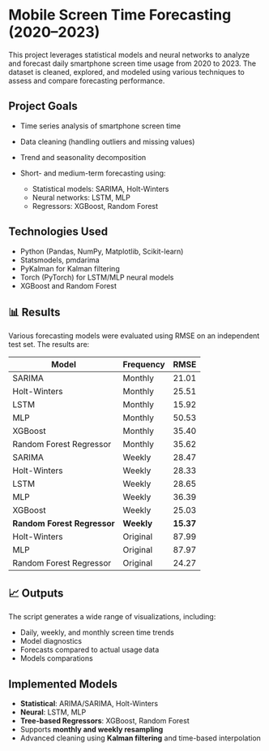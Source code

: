 # Mobile Screen Time Forecasting (2020–2023)

This project leverages statistical models and neural networks to analyze and forecast daily smartphone screen time usage from 2020 to 2023. The dataset is cleaned, explored, and modeled using various techniques to assess and compare forecasting performance.

## Project Goals

* Time series analysis of smartphone screen time
* Data cleaning (handling outliers and missing values)
* Trend and seasonality decomposition
* Short- and medium-term forecasting using:

  * Statistical models: SARIMA, Holt-Winters
  * Neural networks: LSTM, MLP
  * Regressors: XGBoost, Random Forest

## Technologies Used

* Python (Pandas, NumPy, Matplotlib, Scikit-learn)
* Statsmodels, pmdarima
* PyKalman for Kalman filtering
* Torch (PyTorch) for LSTM/MLP neural models
* XGBoost and Random Forest

## 📊 Results

Various forecasting models were evaluated using RMSE on an independent test set. The results are:

| Model                       | Frequency  | RMSE      |
| --------------------------- | ---------- | --------- |
| SARIMA                      | Monthly    | 21.01     |
| Holt-Winters                | Monthly    | 25.51     |
| LSTM                        | Monthly    | 15.92     |
| MLP                         | Monthly    | 50.53     |
| XGBoost                     | Monthly    | 35.40     |
| Random Forest Regressor     | Monthly    | 35.62     |
| SARIMA                      | Weekly     | 28.47     |
| Holt-Winters                | Weekly     | 28.33     |
| LSTM                        | Weekly     | 28.65     |
| MLP                         | Weekly     | 36.39     |
| XGBoost                     | Weekly     | 25.03     |
| **Random Forest Regressor** | **Weekly** | **15.37** |
| Holt-Winters                | Original   | 87.99     |
| MLP                         | Original   | 87.97     |
| Random Forest Regressor     | Original   | 24.27     |

## 📈 Outputs

The script generates a wide range of visualizations, including:

* Daily, weekly, and monthly screen time trends
* Model diagnostics
* Forecasts compared to actual usage data
* Models comparations

## Implemented Models

* **Statistical**: ARIMA/SARIMA, Holt-Winters
* **Neural**: LSTM, MLP
* **Tree-based Regressors**: XGBoost, Random Forest
* Supports **monthly and weekly resampling**
* Advanced cleaning using **Kalman filtering** and time-based interpolation
